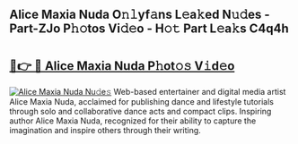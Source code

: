 ## Alice Maxia Nuda O𝚗𝚕yf𝚊ns L𝚎a𝚔ed N𝚞𝚍es - Part-ZJo P𝚑𝚘tos Vi𝚍𝚎o - H𝚘𝚝 Part L𝚎a𝚔s C4q4h

# <h2><a href="http://kfdrxkw.oniu.top/?m=Alice+Maxia+Nuda">🔗👉 🔴 Alice Maxia Nuda P𝚑ot𝚘𝚜 V𝚒d𝚎o</a></h2>

[![Alice Maxia Nuda Nu𝚍e𝚜](https://i.imgur.com/0qMVB7G.gif)](http://kfdrxkw.oniu.top/?m=Alice+Maxia+Nuda)
Web-based entertainer and digital media artist Alice Maxia Nuda, acclaimed for publishing dance and lifestyle tutorials through solo and collaborative dance acts and compact clips. Inspiring author Alice Maxia Nuda, recognized for their ability to capture the imagination and inspire others through their writing.  
